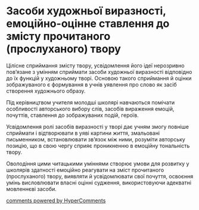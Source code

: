 <div id="hypercomments_widget" class="js-hypercomments-widget invisible"></div>

# Засоби художньої виразності, емоційно-оцінне ставлення до змісту прочитаного (прослуханого) твору

<p>Цілісне сприймання змісту твору, усвідомлення його ідеї нерозривно пов’язане з умінням сприймати засоби художньої виразності відповідно до їх функцій у художньому творі. Основою такого сприймання й оцінки зображуваного є формування в учнів уявлення про слово як засіб створення художнього образу.</p>
<p>Під керівництвом учителя молодші школярі навчаються помічати особливості авторського вибору слів, засобів вираження емоцій, почуттів, ставлення до зображуваних подій, героїв.</p>
<p>Усвідомлення ролі засобів виразності у творі дає учням змогу повніше сприймати і відтворювати в уяві картини життя, змальовані письменником, встановлювати зв’язок між ними, розуміти авторську позицію, що в свою чергу сприяє проникненню в емоційну тональність твору.</p>
<p>Оволодіння цими читацькими уміннями створює умови для розвитку у школярів здатності емоційно реагувати на зміст прочитаного (прослуханого) твору, виявляти й усвідомлювати свої почуття, освоєння умінь висловлювати власні оцінні судження, використовуючи адекватні мовленнєві засоби.</p>

<div class="js-hypercomments-container">
    <a href="http://hypercomments.com" class="hc-link" title="comments widget">comments powered by HyperComments</a>
</div>